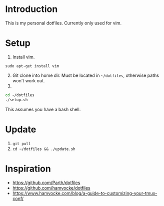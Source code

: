# Introduction

This is my personal dotfiles. Currently only used for vim.

# Setup

1. Install vim.
```
sudo apt-get install vim
```
2. Git clone into home dir. Must be located in `~/dotfiles`, otherwise paths won't work out.
3. 
```bash
cd ~/dotfiles
./setup.sh
```

This assumes you have a bash shell.


# Update

1. `git pull`
2. `cd ~/dotfiles && ./update.sh`

# Inspiration
- https://github.com/Parth/dotfiles
- https://github.com/hamvocke/dotfiles
- https://www.hamvocke.com/blog/a-guide-to-customizing-your-tmux-conf/
